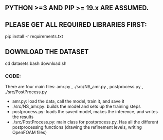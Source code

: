 ## PYTHON >=3 AND PIP >= 19.x ARE ASSUMED. 
## PLEASE GET ALL REQUIRED LIBRARIES FIRST:

pip install -r requirements.txt

## DOWNLOAD THE DATASET

cd datasets
bash download.sh

### CODE:

There are four main files: amr.py , ./src/NS_amr.py , postprocess.py , ./src/PostProcess.py

- amr.py: load the data, call the model, train it, and save it
- ./src/NS_amr.py: builds the model and sets up the training steps
- postprocess.py: loads the saved model, makes the inference, and writes the results
- ./src/PostProcess.py: main class for postprocess.py. Has all the different postprocessing functions (drawing the refinement levels, writing OpenFOAM files)




